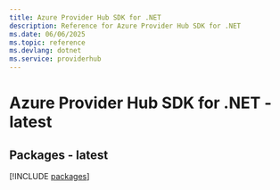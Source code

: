 ```yaml
---
title: Azure Provider Hub SDK for .NET
description: Reference for Azure Provider Hub SDK for .NET
ms.date: 06/06/2025
ms.topic: reference
ms.devlang: dotnet
ms.service: providerhub
---
```

# Azure Provider Hub SDK for .NET - latest
## Packages - latest
[!INCLUDE [packages](provider-hub-index.md)]